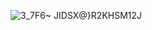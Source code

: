 ![3_7F6~ JIDSX@}R2KHSM12J](https://github.com/user-attachments/assets/553a6cdc-b445-4eaa-b4e2-8a3099baeddd)
